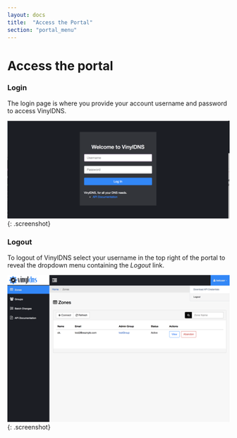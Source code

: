 ```yaml
---
layout: docs
title:  "Access the Portal"
section: "portal_menu"
---
```

# Access the portal

### Login
The login page is where you provide your account username and password to access VinylDNS.

![Login screen](../img/portal/login.png){: .screenshot}

### Logout
To logout of VinylDNS select your username in the top right of the portal to reveal the dropdown menu containing the *Logout* link.

![Logout link](../img/portal/logout.png){: .screenshot}
